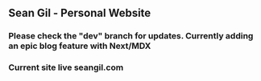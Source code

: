 ## Sean Gil - Personal Website

### Please check the "dev" branch for updates. Currently adding an epic blog feature with Next/MDX

### Current site live seangil.com

